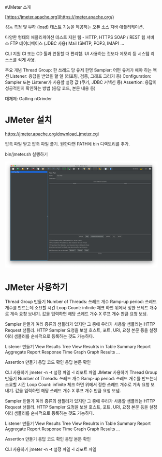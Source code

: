 #JMeter 소개

[https://jmeter.apache.org](https://jmeter.apache.org/)

성능 측정 및 부하 (load) 테스트 기능을 제공하는 오픈 소스 자바 애플리케이션.

다양한 형태의 애플리케이션 테스트 지원
웹 - HTTP, HTTPS
SOAP / REST 웹 서비스
FTP
데이터베이스 (JDBC 사용)
Mail (SMTP, POP3, IMAP)
...

CLI 지원
CI 또는 CD 툴과 연동할 때 편리함.
UI 사용하는 것보다 메모리 등 시스템 리소스를 적게 사용.

주요 개념
Thread Group: 한 쓰레드 당 유저 한명
Sampler: 어떤 유저가 해야 하는 액션
Listener: 응답을 받았을 할 일 (리포팅, 검증, 그래프 그리기 등)
Configuration: Sampler 또는 Listener가 사용할 설정 값 (쿠키, JDBC 커넥션 등)
Assertion: 응답이 성공적인지 확인하는 방법 (응답 코드, 본문 내용 등)

대체제:
Gatling
nGrinder

# JMeter 설치
https://jmeter.apache.org/download_jmeter.cgi

압축 파일 받고 압축 파일 풀기. 원한다면 PATH에 bin 디렉토리를 추가.

bin/jmeter.sh 실행하기

![](c17a0636.png)

# JMeter 사용하기
Thread Group 만들기
Number of Threads: 쓰레드 개수
Ramp-up period: 쓰레드 개수를 만드는데 소요할 시간
Loop Count: infinite 체크 하면 위에서 정한 쓰레드 개수로 계속 요청 보내기. 값을 입력하면 해당 쓰레드 개수 X 루프 개수 만큼 요청 보냄.

Sampler 만들기
여러 종류의 샘플러가 있지만 그 중에 우리가 사용할 샘플러는 HTTP Request 샘플러.
HTTP Sampler
요청을 보낼 호스트, 포트, URI, 요청 본문 등을 설정
여러 샘플러를 순차적으로 등록하는 것도 가능하다.

Listener 만들기
View Results Tree
View Resulrts in Table
Summary Report
Aggregate Report
Response Time Graph
Graph Results
...

Assertion 만들기
응답 코드 확인
응답 본문 확인

CLI 사용하기
jmeter -n -t 설정 파일 -l 리포트 파일
JMeter 사용하기
Thread Group 만들기
Number of Threads: 쓰레드 개수
Ramp-up period: 쓰레드 개수를 만드는데 소요할 시간
Loop Count: infinite 체크 하면 위에서 정한 쓰레드 개수로 계속 요청 보내기. 값을 입력하면 해당 쓰레드 개수 X 루프 개수 만큼 요청 보냄.

Sampler 만들기
여러 종류의 샘플러가 있지만 그 중에 우리가 사용할 샘플러는 HTTP Request 샘플러.
HTTP Sampler
요청을 보낼 호스트, 포트, URI, 요청 본문 등을 설정
여러 샘플러를 순차적으로 등록하는 것도 가능하다.

Listener 만들기
View Results Tree
View Resulrts in Table
Summary Report
Aggregate Report
Response Time Graph
Graph Results
...

Assertion 만들기
응답 코드 확인
응답 본문 확인

CLI 사용하기
jmeter -n -t 설정 파일 -l 리포트 파일

